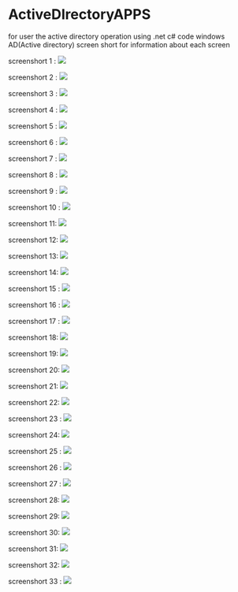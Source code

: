 # ActiveDIrectoryAPPS
for user the active directory operation using .net c# code
windows AD(Active directory) screen short for information about each screen

screenshort 1 :
![](images/Screenshot%202020-05-14%20at%2012.09.05%20PM.png)

screenshort 2 :
![](images/Screenshot%202020-05-14%20at%2012.10.14%20PM.png)

screenshort 3 :
![](images/Screenshot%202020-05-14%20at%2012.11.02%20PM.png)

screenshort 4 :
![](images/Screenshot%202020-05-14%20at%2012.09.05%20PM.png)

screenshort 5 :
![](images/Screenshot%202020-05-14%20at%2012.10.14%20PM.png)

screenshort 6 :
![](images/Screenshot%202020-05-14%20at%2012.11.02%20PM.png)

screenshort 7 :
![](images/Screenshot%202020-05-14%20at%2012.11.14%20PM.png)

screenshort 8 :
![](images/Screenshot%202020-05-14%20at%2012.12.12%20PM.png)

screenshort 9 :
![](images/Screenshot%202020-05-14%20at%2012.13.24%20PM.png)

screenshort 10 :
![](images/Screenshot%202020-05-14%20at%2012.13.42%20PM.png)

screenshort 11:
![](images/Screenshot%202020-05-14%20at%2012.14.28%20PM.png)

screenshort 12:
![](images/Screenshot%202020-05-14%20at%2012.15.01%20PM.png)

screenshort 13:
![](images/Screenshot%202020-05-14%20at%2012.17.20%20PM.png)

screenshort 14:
![](images/Screenshot%202020-05-14%20at%2012.17.33%20PM.png)

screenshort 15 :
![](images/Screenshot%202020-05-14%20at%2012.17.44%20PM.png)

screenshort 16 :
![](images/Screenshot%202020-05-14%20at%2012.17.54%20PM.png)

screenshort 17 :
![](images/Screenshot%202020-05-14%20at%2012.18.13%20PM.png)

screenshort 18:
![](images/Screenshot%202020-05-14%20at%2012.18.28%20PM.png)

screenshort 19:
![](images/Screenshot%202020-05-14%20at%2012.18.55%20PM.png)

screenshort 20:
![](images/Screenshot%202020-05-14%20at%2012.19.15%20PM.png)

screenshort 21:
![](images/Screenshot%202020-05-14%20at%2012.19.55%20PM.png)

screenshort 22:
![](images/Screenshot%202020-05-14%20at%2012.20.1120PM.png)


screenshort 23 :
![](images/Screenshot%202020-05-14%20at%2012.20.15%20PM.png)

screenshort 24:
![](images/Screenshot%202020-05-14%20at%2012.21.04%20PM.png)

screenshort 25 :
![](images/Screenshot%202020-05-14%20at%2012.21.15%20PM.png)

screenshort 26 :
![](images/Screenshot%202020-05-14%20at%2012.21.26%20PM.png)

screenshort 27   :
![](images/Screenshot%202020-05-14%20at%2012.21.49%20PM.png)

screenshort 28:
![](images/Screenshot%202020-05-14%20at%2012.22.00%20PM.png)

screenshort 29:
![](images/Screenshot%202020-05-14%20at%2012.22.15%20PM.png)

screenshort 30:
![](images/Screenshot%202020-05-14%20at%2012.22.31%20PM.png)


screenshort 31:
![](images/Screenshot%202020-05-14%20at%2012.22.41%20PM.png)

screenshort 32:
![](images/Screenshot%202020-05-14%20at%2012.22.50%20PM.png)

screenshort  33 :
![](images/Screenshot%202020-05-14%20at%2012.23.17%20PM.png)
